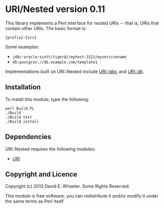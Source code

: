 URI/Nested version 0.11
=======================

This library implements a Perl interface for nested URIs -- that is, URIs that
contain other URIs. The basic format is:

    {prefix}:{uri}
    
Some examples:

* `jdbc:oracle:scott/tiger@//myhost:1521/myservicename`
* `db:postgres://db.example.com/template1`

Implementations built on URI::Nested include
[URI::jdbc](https://metacpan.org/module/URI::jdbc) and
[URI::db](https://metacpan.org/module/URI::db).

Installation
------------

To install this module, type the following:

    perl Build.PL
    ./Build
    ./Build test
    ./Build install

Dependencies
------------

URI::Nested requires the following modules:

* [URI](https://metacpan.org/module/URI)

Copyright and Licence
---------------------

Copyright (c) 2013 David E. Wheeler. Some Rights Reserved.

This module is free software; you can redistribute it and/or modify it under
the same terms as Perl itself.
